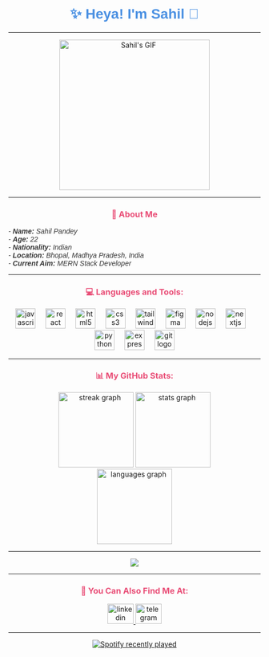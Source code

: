 <h1 align="center" style="font-family: 'Arial', sans-serif; color: #4a90e2;">✨ Heya! I'm Sahil 👋</h1>

---

<p align="center">
  <img height="300" src="https://i.pinimg.com/originals/e1/7a/b9/e17ab9681bec36303a67cd0e13a7b170.gif" alt="Sahil's GIF">
</p>

---

<h3 align="center" style="color: #e94e77;">📖 About Me</h3>

<p align="left" style="font-family: 'Arial', sans-serif; color: #333;">
  <i>
    - <b>Name:</b> Sahil Pandey<br>
    - <b>Age:</b> 22<br>
    - <b>Nationality:</b> Indian<br>
    - <b>Location:</b> Bhopal, Madhya Pradesh, India<br>
    - <b>Current Aim:</b> MERN Stack Developer
  </i>
</p>

---

<h3 align="center" style="color: #e94e77;">💻 Languages and Tools:</h3>

<div align="center">
  <img src="https://cdn.jsdelivr.net/gh/devicons/devicon/icons/javascript/javascript-original.svg" height="40" alt="javascript logo"  />
  <img width="12" />
  <img src="https://cdn.jsdelivr.net/gh/devicons/devicon/icons/react/react-original.svg" height="40" alt="react logo"  />
  <img width="12" />
  <img src="https://cdn.jsdelivr.net/gh/devicons/devicon/icons/html5/html5-original.svg" height="40" alt="html5 logo"  />
  <img width="12" />
  <img src="https://cdn.jsdelivr.net/gh/devicons/devicon/icons/css3/css3-original.svg" height="40" alt="css3 logo"  />
  <img width="12" />
  <img src="https://cdn.jsdelivr.net/gh/devicons/devicon/icons/tailwindcss/tailwindcss-original-wordmark.svg" height="40" alt="tailwindcss logo"  />
  <img width="12" />
  <img src="https://cdn.jsdelivr.net/gh/devicons/devicon/icons/figma/figma-original.svg" height="40" alt="figma logo"  />
  <img width="12" />
  <img src="https://cdn.jsdelivr.net/gh/devicons/devicon/icons/nodejs/nodejs-original.svg" height="40" alt="nodejs logo"  />
  <img width="12" />
  <img src="https://cdn.jsdelivr.net/gh/devicons/devicon/icons/nextjs/nextjs-original.svg" height="40" alt="nextjs logo"  />
  <img width="12" />
  <img src="https://cdn.jsdelivr.net/gh/devicons/devicon/icons/python/python-original.svg" height="40" alt="python logo"  />
  <img width="12" />
  <img src="https://cdn.jsdelivr.net/gh/devicons/devicon/icons/express/express-original.svg" height="40" alt="express logo"  />
  <img width="12" />
  <img src="https://cdn.jsdelivr.net/gh/devicons/devicon/icons/git/git-original.svg" height="40" alt="git logo"  />
</div>

---

<h3 align="center" style="color: #e94e77;">📊 My GitHub Stats:</h3>

<div align="center">
  <img src="https://streak-stats.demolab.com?user=pandey-sahil&locale=en&mode=daily&theme=radical&hide_border=false&border_radius=5" height="150" alt="streak graph" />
  <img src="https://github-readme-stats.vercel.app/api?username=pandey-sahil&hide_title=false&hide_rank=false&show_icons=true&include_all_commits=true&count_private=true&disable_animations=false&theme=radical&locale=en&hide_border=false" height="150" alt="stats graph" />
  <br>
  <img src="https://github-readme-stats.vercel.app/api/top-langs?username=pandey-sahil&locale=en&hide_title=false&layout=compact&card_width=320&langs_count=5&theme=radical&hide_border=false" height="150" alt="languages graph" />
</div>

---

<div align="center">
  <img src="https://profile-counter.glitch.me/pandey-sahil/count.svg?"  />
</div>

---

<h3 align="center" style="color: #e94e77;">🔗 You Can Also Find Me At:</h3>

<div align="center">
  <a href="https://www.linkedin.com/in/pandey-sahil" target="_blank">
    <img src="https://raw.githubusercontent.com/maurodesouza/profile-readme-generator/master/src/assets/icons/social/linkedin/default.svg" width="52" height="40" alt="linkedin logo"  />
  </a>
  <a href="https://www.telegram.me/pirateHunterX" target="_blank">
    <img src="https://raw.githubusercontent.com/maurodesouza/profile-readme-generator/master/src/assets/icons/social/telegram/default.svg" width="52" height="40" alt="telegram logo"  />
  </a>
</div>

---
 
<div align="center">
  <a href="https://open.spotify.com/user/313jac2l2ikcf4wltty2do7odxri">
    <img src="https://spotify-recently-played-readme.vercel.app/api?user=313jac2l2ikcf4wltty2do7odxri&count=1&unique=true" alt="Spotify recently played"  />
  </a>
</div>

###

